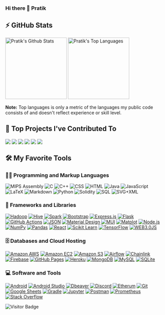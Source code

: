 ### Hi there 👋 Pratik

## ⚡ GitHub Stats

  <a href="#"><img alt="Pratik's Github Stats" src="https://denvercoder1-github-readme-stats.vercel.app/api/?username=ppatil002&show_icons=true&include_all_commits=true&count_private=true&theme=gruvbox&hide_border=false&bg_color=1F222E&title_color=F85D7F&icon_color=F8D866" height="192px"/></a>
  <a href="#"><img alt="Pratik's Top Languages" src="https://denvercoder1-github-readme-stats.vercel.app/api/top-langs/?username=ppatil002&langs_count=8&layout=compact&theme=gruvbox&hide_border=false&bg_color=1F222E&title_color=F85D7F&icon_color=F8D866,Roff" height="192px"/></a>
  <br/>

  <b>Note:</b> Top languages is only a metric of the languages my public code consists of and doesn't reflect experience or skill level.

<summary><h2>📕 Top Projects I've Contributed To</h2></summary>
<!-- Repo info cards - https://github.com/anuraghazra/github-readme-stats -->
  <!-- Small repo cards (fork) - https://github.com/DenverCoder1/github-readme-stats -->

<p align=centre>
<a href="https://github.com/pt3002/Hemalkasa-App-Dev" target="_blank"><img align="center" src="https://github-readme-stats.vercel.app/api/pin/?username=pt3002&repo=Hemalkasa-App-Dev&theme=gruvbox"></a>
<a href="https://github.com/pt3002/HexxCode-SIH-2023" target="_blank"><img align="center" src="https://github-readme-stats.vercel.app/api/pin/?username=pt3002&repo=HexxCode-SIH-2023&theme=gruvbox"></a>
<a href="https://github.com/ppatil002/Club_Recommendation_System" target="_blank"><img align="center" src="https://github-readme-stats.vercel.app/api/pin/?username=ppatil002&repo=Club_Recommendation_System&theme=gruvbox"></a>
<a href="https://github.com/ppatil002/Text-Editor-DSA1-Mini-Project" target="_blank"><img align="center" src="https://github-readme-stats.vercel.app/api/pin/?username=ppatil002&repo=Text-Editor-DSA1-Mini-Project&theme=gruvbox"></a>
<a href="https://github.com/ppatil002/VR_Connect" target="_blank"><img align="center" src="https://github-readme-stats.vercel.app/api/pin/?username=ppatil002&repo=VR_Connect&theme=gruvbox"></a>  
<a href="https://github.com/ppatil002/ToDoList" target="_blank"><img align="center" src="https://github-readme-stats.vercel.app/api/pin/?username=ppatil002&repo=ToDoList&theme=gruvbox"></a>
</p>

<!--<details> --> 
  <summary><h2>🛠️ My Favorite Tools</h2></summary>
  <!-- Some badges are from https://github.com/Ileriayo/markdown-badges 
  <a href="#"><img alt="GitLab Cl" src="https://img.shields.io/badge/gitlab%20ci-%23181717.svg?style=for-the-badge&logo=gitlab&logoColor=white"></a> 
  style=for-the-badge to change the style-->

  <h3>👨‍💻 Programming and Markup Languages</h3>

  <p>
      <img alt="MIPS Assembly" src="https://custom-icon-badges.demolab.com/badge/Assembly-525252.svg?logo=asm-hex&logoColor=white">
      <img alt="C" src="https://custom-icon-badges.demolab.com/badge/C-03599C.svg?logo=c-in-hexagon&logoColor=white">
      <img alt="C++" src="https://custom-icon-badges.demolab.com/badge/C++-9C033A.svg?logo=cpp2&logoColor=white">
      <img alt="CSS" src="https://img.shields.io/badge/CSS-1572B6.svg?logo=css3&logoColor=white">
      <img alt="HTML" src="https://img.shields.io/badge/HTML-E34F26.svg?logo=html5&logoColor=white">
      <img alt="Java" src="https://custom-icon-badges.demolab.com/badge/Java-007396.svg?logo=java&logoColor=white">
      <img alt="JavaScript" src="https://img.shields.io/badge/JavaScript-F7DF1E.svg?logo=javascript&logoColor=black">
      <img alt="LaTeX" src="https://img.shields.io/badge/LaTeX-008080.svg?logo=LaTeX&logoColor=white">
      <img alt="Markdown" src="https://img.shields.io/badge/Markdown-000000.svg?logo=markdown&logoColor=white">
      <img alt="Python" src="https://img.shields.io/badge/Python-14354C.svg?logo=python&logoColor=white">
      <img alt="Solidity" src="https://img.shields.io/badge/Solidity-363636.svg?logo=Solidity&logoColor=white">
      <img alt="SQL" src="https://custom-icon-badges.demolab.com/badge/SQL-025E8C.svg?logo=database&logoColor=white">
      <img alt="SVG+XML" src="https://img.shields.io/badge/SVG%2BXML-e0982c.svg?logo=svg&logoColor=white">
  </p>

  <h3>🧰 Frameworks and Libraries</h3>

  <p>
      <a href="#"><img alt="Hadoop" src ="https://img.shields.io/badge/Apache%20Hadoop-66CCFF.svg?&logo=Apache-Hadoop&logoColor=black"></a>
      <a href="#"><img alt="Hive" src ="https://img.shields.io/badge/Apache%20Hive-FDEE21.svg?logo=Apache-Hive&logoColor=black"></a>
      <a href="#"><img alt="Spark" src ="https://img.shields.io/badge/Apache%20Spark-E25A1C.svg?logo=Apache-Spark&logoColor=white"></a>
      <a href="#"><img alt="Bootstrap" src="https://img.shields.io/badge/Bootstrap-7952B3.svg?logo=bootstrap&logoColor=white"></a>
      <a href="#"><img alt="Express.js" src="https://img.shields.io/badge/Express.js-404d59.svg?logo=express&logoColor=white"></a>
      <a href="#"><img alt="Flask" src="https://img.shields.io/badge/Flask-000000.svg?logo=flask&logoColor=white"></a>
      <a href="#"><img alt="GitHub Actions" src="https://img.shields.io/badge/GitHub%20Actions-2671E5.svg?logo=github%20actions&logoColor=white"></a>
      <a href="#"><img alt="JSON" src="https://img.shields.io/badge/JSON-000000.svg?logo=JSON&logoColor=white"></a>
      <a href="#"><img alt="Material Design" src="https://img.shields.io/badge/Material%20Design-0081CB.svg?logo=material-design&logoColor=white"></a>
      <a href="#"><img alt="MUI" src="https://img.shields.io/badge/MUI-007FFF.svg?logo=MUI&logoColor=white"></a>
      <a href="#"><img alt="Matplot" src="https://img.shields.io/badge/Matplotlib-%23ffffff.svg?logo=Matplotlib&logoColor=white"></a>
      <a href="#"><img alt="Node.js" src="https://img.shields.io/badge/Node.js-43853D.svg?logo=node.js&logoColor=white"></a>
      <a href="#"><img alt="NumPy" src="https://img.shields.io/badge/Numpy-013243.svg?logo=numpy&logoColor=white"></a>
      <a href="#"><img alt="Pandas" src="https://img.shields.io/badge/Pandas-150458.svg?logo=pandas&logoColor=white"></a>
      <a href="#"><img alt="React" src="https://img.shields.io/badge/React-20232a.svg?logo=react&logoColor=%2361DAFB"></a>
      <a href="#"><img alt="Scikit Learn" src="https://img.shields.io/badge/scikitlearn-F7931E.svg?logo=scikit-learn&logoColor=white"></a>
      <a href="#"><img alt="TensorFlow" src="https://img.shields.io/badge/TensorFlow-FF6F00.svg?logo=TensorFlow&logoColor=white"></a>
      <a href="#"><img alt="WEB3.0JS" src="https://img.shields.io/badge/Web3.js-F16822.svg?logo=web3dotjs&logoColor=white"></a>
  </p>

  <h3>🗄️ Databases and Cloud Hosting</h3>

  <p>
      <a href="#"><img alt="Amazon AWS" src ="https://img.shields.io/badge/Amazon%20AWS-232F3E.svg?logo=Amazon-AWS&logoColor=white"></a>
      <a href="#"><img alt="Amazon EC2" src ="https://img.shields.io/badge/Amazon%20EC2-FF9900.svg?logo=Amazon-EC2&logoColor=white"></a>
      <a href="#"><img alt="Amazon S3" src ="https://img.shields.io/badge/Amazon%20S3-569A31.svg?logo=Amazon-S3&logoColor=white"></a>
      <a href="#"><img alt="Airflow" src ="https://img.shields.io/badge/Apache%20Airflow-017CEE.svg?logo=Apache-Airflow&logoColor=white"></a>
      <a href="#"><img alt="Chainlink" src ="https://img.shields.io/badge/Chainlink-375BD2.svg?logo=Chainlink&logoColor=white"></a>
      <a href="#"><img alt="Firebase" src ="https://img.shields.io/badge/Firebase-FFCA28.svg?&logo=Firebase&logoColor=white"></a>
      <a href="#"><img alt="GitHub Pages" src="https://img.shields.io/badge/GitHub%20Pages-327FC7.svg?logo=github&logoColor=white"></a>
      <a href="#"><img alt="Heroku" src="https://img.shields.io/badge/Heroku-430098.svg?logo=heroku&logoColor=white"></a>
      <a href="#"><img alt="MongoDB" src ="https://img.shields.io/badge/MongoDB-4ea94b.svg?logo=mongodb&logoColor=white"></a>
      <a href="#"><img alt="MySQL" src="https://img.shields.io/badge/MySQL-00f.svg?logo=mysql&logoColor=white"></a>
      <a href="#"><img alt="SQLite" src ="https://img.shields.io/badge/SQLite-07405e.svg?logo=sqlite&logoColor=white"></a>
  </p>

  <h3>💻 Software and Tools</h3>

  <p>
      <a href="#"><img alt="Android" src="https://img.shields.io/badge/Android-3DDC84?logo=android&logoColor=white"></a>
      <a href="#"><img alt="Android Studio" src="https://img.shields.io/badge/Android%20Studio-008678.svg?logo=android-studio&logoColor=white"></a>
      <a href="#"><img alt="Dbeaver" src="https://custom-icon-badges.demolab.com/badge/-Dbeaver-372923?logo=dbeaver-mono&logoColor=white"></a>
      <a href="#"><img alt="Discord" src="https://img.shields.io/badge/-Discord-5865F2.svg?logo=discord&logoColor=white"></a>
      <a href="#"><img alt="Etherum" src="https://img.shields.io/badge/Ethereum-3C3C3D.svg?logo=Ethereum&logoColor=white"></a>
      <a href="#"><img alt="Git" src="https://img.shields.io/badge/Git-F05033.svg?logo=git&logoColor=white"></a>
      <a href="#"><img alt="Google Sheets" src="https://img.shields.io/badge/Sheets-34A853.svg?logo=google%20sheets&logoColor=white"></a>
      <a href="#"><img alt="Gradle" src="https://img.shields.io/badge/Gradle-02303A.svg?logo=Gradle&logoColor=white"></a>
      <a href="#"><img alt="Jupyter" src="https://img.shields.io/badge/Jupyter-F37626.svg?logo=Jupyter&logoColor=white"></a>
      <a href="#"><img alt="Postman" src="https://img.shields.io/badge/Postman-FF6C37?logo=postman&logoColor=white"></a>
      <a href="#"><img alt="Prometheus" src="https://img.shields.io/badge/Prometheus-E6522C.svg?logo=Prometheus&logoColor=white"></a>
      <a href="#"><img alt="Stack Overflow" src="https://img.shields.io/badge/-Stack%20Overflow-FE7A16?logo=stack-overflow&logoColor=white"></a>
  </p>
<!-- </details> -->

![Visitor Badge](https://visitor-badge.laobi.icu/badge?page_id=ppatil002.ppatil002)
